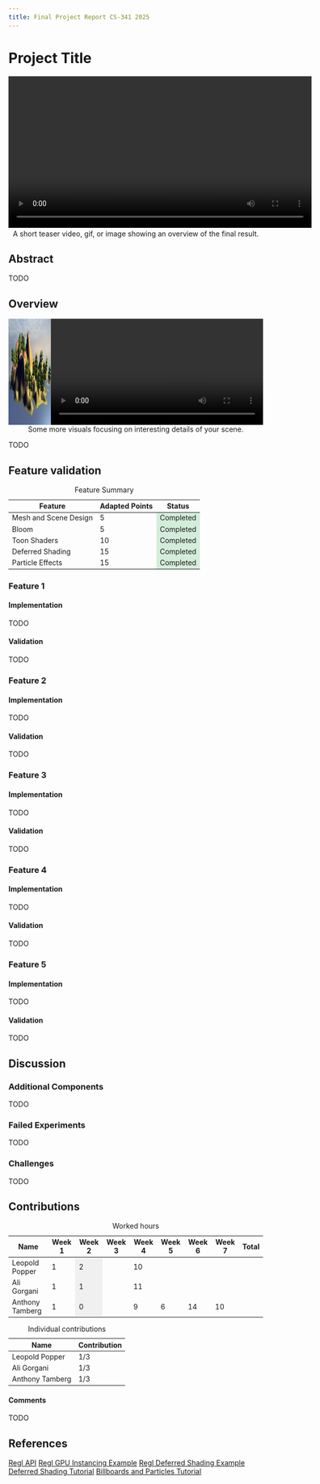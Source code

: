 ```yaml
---
title: Final Project Report CS-341 2025
---
```


# Project Title

<div>
<video src="videos/demo_teaser.mp4" height="300px" autoplay loop></video>
</div>
<figcaption style="text-align: center;">A short teaser video, gif, or image showing an overview of the final result.</figcaption>

## Abstract

TODO


## Overview

<div style="display: flex; justify-content: space-around; align-items: center;">
<div>
<img src="images/demo_detail.png" height="210px" style="vertical-align: middle;">
</div>
<div>
<video src="videos/demo_detail.mp4" height="210px" autoplay loop style="vertical-align: middle;"></video>
</div>
</div>
<figcaption style="text-align: center;">Some more visuals focusing on interesting details of your scene.</figcaption>

TODO


## Feature validation

<table>
	<caption>Feature Summary</caption>
	<thead>
		<tr>
			<th>Feature</th>
			<th>Adapted Points</th>
			<th>Status</th>
		</tr>
	</thead>
	<tbody>
		<tr>
			<td>Mesh and Scene Design</td>
			<td>5</td>
			<td style="background-color: #d4edda;">Completed</td>
		</tr>
		<tr>
			<td>Bloom</td>
			<td>5</td>
			<td style="background-color: #d4edda;">Completed</td>
		</tr>
		<tr>
			<td>Toon Shaders</td>
			<td>10</td>
			<td style="background-color: #d4edda;">Completed</td>
		</tr>
		<tr>
			<td>Deferred Shading</td>
			<td>15</td>
			<td style="background-color: #d4edda;">Completed</td>
		</tr>
		<tr>
			<td>Particle Effects</td>
			<td>15</td>
			<td style="background-color: #d4edda;">Completed</td>
		</tr>
	</tbody>
</table>


### Feature 1

#### Implementation

TODO

#### Validation

TODO


### Feature 2

#### Implementation

TODO

#### Validation

TODO


### Feature 3

#### Implementation

TODO

#### Validation

TODO


### Feature 4

#### Implementation

TODO

#### Validation

TODO


### Feature 5

#### Implementation

TODO

#### Validation

TODO


## Discussion

### Additional Components

TODO

### Failed Experiments

TODO

### Challenges

TODO


## Contributions

<table>
	<caption>Worked hours</caption>
	<thead>
		<tr>
			<th>Name</th>
			<th>Week 1</th>
			<th>Week 2</th>
			<th>Week 3</th>
			<th>Week 4</th>
			<th>Week 5</th>
			<th>Week 6</th>
			<th>Week 7</th>
			<th>Total</th>
		</tr>
	</thead>
	<tbody>
		<tr>
			<td>Leopold Popper</td>
			<td>1</td>
			<td style="background-color: #f0f0f0;">2</td>
			<td></td>
			<td>10</td>
			<td></td>
			<td></td>
			<td></td>
			<td></td>
		</tr>
		<tr>
			<td>Ali Gorgani</td>
			<td>1</td>
			<td style="background-color: #f0f0f0;">1</td>
			<td></td>
			<td>11</td>
			<td></td>
			<td></td>
			<td></td>
			<td></td>
		</tr>
		<tr>
			<td>Anthony Tamberg</td>
			<td>1</td>
			<td style="background-color: #f0f0f0;">0</td>
			<td></td>
			<td>9</td>
			<td>6</td>
			<td>14</td>
			<td>10</td>
			<td></td>
		</tr>
	</tbody>
</table>

<table>
	<caption>Individual contributions</caption>
	<thead>
		<tr>
			<th>Name</th>
			<th>Contribution</th>
		</tr>
	</thead>
	<tbody>
		<tr>
			<td>Leopold Popper</td>
			<td>1/3</td>
		</tr>
		<tr>
			<td>Ali Gorgani</td>
			<td>1/3</td>
		</tr>
		<tr>
			<td>Anthony Tamberg</td>
			<td>1/3</td>
		</tr>
	</tbody>
</table>


#### Comments

TODO


## References

[Regl API](https://github.com/regl-project/regl/blob/main/API.md)
[Regl GPU Instancing Example](https://github.com/regl-project/regl/blob/b907a63bbb0d5307494657d4028ceca3b4615118/example/instance-mesh.js)
[Regl Deferred Shading Example](https://github.com/regl-project/regl/blob/main/example/deferred_shading.js)
[Deferred Shading Tutorial](https://learnopengl.com/Advanced-Lighting/Deferred-Shading)
[Billboards and Particles Tutorial](https://www.opengl-tutorial.org/intermediate-tutorials/billboards-particles/)

